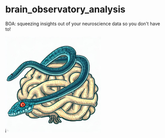 # brain_observatory_analysis

BOA: squeezing insights out of your neuroscience data so you don't have to!


<img src="logo_big.jpg"  width="300" height="300">

